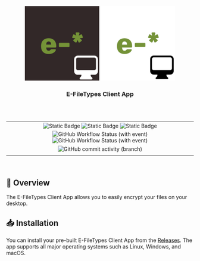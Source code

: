 <div align="center">
    <img src="https://github.com/E-FileTypes/client-app/blob/main/assets/efiletypeslogo-dark-client.png?raw=true#gh-light-mode-only" height="200">
    <img src="https://github.com/E-FileTypes/client-app/blob/main/assets/efiletypeslogo-white-client.png?raw=true#gh-dark-mode-only" height="200">
    <h3>E-FileTypes Client App</h3>
</div>

<br/>
<br/>

| |
| :---: |
| ![Static Badge](https://img.shields.io/badge/built_using-python-blue) ![Static Badge](https://img.shields.io/badge/built%20in-only_36_hours!-purple) ![Static Badge](https://img.shields.io/badge/dependencies-2-gold) |
| ![GitHub Workflow Status (with event)](https://img.shields.io/github/actions/workflow/status/E-FileTypes/client-app/release-please.yml?label=release-please) ![GitHub Workflow Status (with event)](https://img.shields.io/github/actions/workflow/status/E-FileTypes/client-app/ruff.yml?label=ruff) |
| ![GitHub commit activity (branch)](https://img.shields.io/github/commit-activity/w/E-FileTypes/client-app) |
| |

<br/>

## 🌟 Overview

The E-FileTypes Client App allows you to easily encrypt your files on your desktop.

## 📥 Installation

You can install your pre-built E-FileTypes Client App from the [Releases](https://github.com/E-FileTypes/client-app/releases). The app supports all major operating systems such as Linux, Windows, and macOS.
